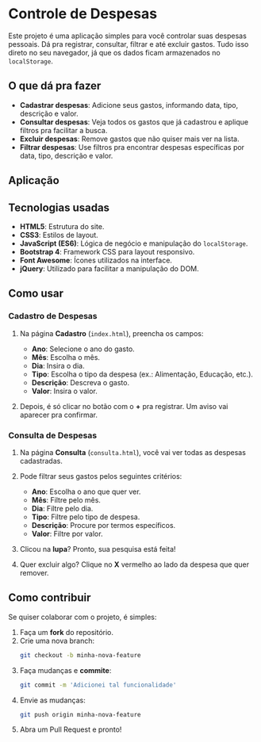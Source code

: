 # Controle de Despesas

Este projeto é uma aplicação simples para você controlar suas despesas pessoais. Dá pra registrar, consultar, filtrar e até excluir gastos. Tudo isso direto no seu navegador, já que os dados ficam armazenados no `localStorage`.

## O que dá pra fazer

- **Cadastrar despesas**: Adicione seus gastos, informando data, tipo, descrição e valor.
- **Consultar despesas**: Veja todos os gastos que já cadastrou e aplique filtros pra facilitar a busca.
- **Excluir despesas**: Remove gastos que não quiser mais ver na lista.
- **Filtrar despesas**: Use filtros pra encontrar despesas específicas por data, tipo, descrição e valor.

## Aplicação



## Tecnologias usadas

- **HTML5**: Estrutura do site.
- **CSS3**: Estilos de layout.
- **JavaScript (ES6)**: Lógica de negócio e manipulação do `localStorage`.
- **Bootstrap 4**: Framework CSS para layout responsivo.
- **Font Awesome**: Ícones utilizados na interface.
- **jQuery**: Utilizado para facilitar a manipulação do DOM.

## Como usar

### Cadastro de Despesas

1. Na página **Cadastro** (`index.html`), preencha os campos:
   - **Ano**: Selecione o ano do gasto.
   - **Mês**: Escolha o mês.
   - **Dia**: Insira o dia.
   - **Tipo**: Escolha o tipo da despesa (ex.: Alimentação, Educação, etc.).
   - **Descrição**: Descreva o gasto.
   - **Valor**: Insira o valor.

2. Depois, é só clicar no botão com o **+** pra registrar. Um aviso vai aparecer pra confirmar.

### Consulta de Despesas

1. Na página **Consulta** (`consulta.html`), você vai ver todas as despesas cadastradas.

2. Pode filtrar seus gastos pelos seguintes critérios:
   - **Ano**: Escolha o ano que quer ver.
   - **Mês**: Filtre pelo mês.
   - **Dia**: Filtre pelo dia.
   - **Tipo**: Filtre pelo tipo de despesa.
   - **Descrição**: Procure por termos específicos.
   - **Valor**: Filtre por valor.

3. Clicou na **lupa**? Pronto, sua pesquisa está feita!

4. Quer excluir algo? Clique no **X** vermelho ao lado da despesa que quer remover.

## Como contribuir

Se quiser colaborar com o projeto, é simples:

1. Faça um **fork** do repositório.
2. Crie uma nova branch:
   ```bash
   git checkout -b minha-nova-feature
   ```
3. Faça mudanças e **commite**:
   ```bash
   git commit -m 'Adicionei tal funcionalidade'
   ```
4. Envie as mudanças:
   ```bash
   git push origin minha-nova-feature
   ```
5. Abra um Pull Request e pronto!
